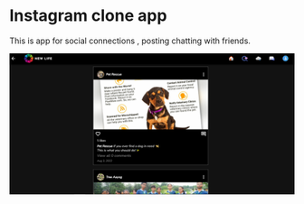 
# Instagram clone app
This is app for social connections , posting chatting with friends.
<p align="center">
  <img src="https://github.com/Prince-hash-lab/Instagram_App/blob/main/assets/assets/s1.png" width="600" height="250" title="hover text">
</p>
